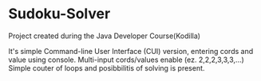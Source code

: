 ﻿# Sudoku-Solver
 
Project created during the Java Developer Course(Kodilla)

It's simple Command-line User Interface (CUI) version, entering cords and value using console. 
Multi-input cords/values enable (ez. 2,2,2,3,3,3,...)
Simple couter of loops and posibbilitis of solving is present.


 
 
